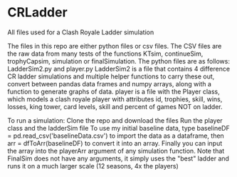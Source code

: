 # CRLadder
All files used for a Clash Royale Ladder simulation

The files in this repo are either python files or csv files. The CSV files are the raw data from many tests of the functions KTsim, continueSim, trophyCapsim, simulation or finalSimulation. 
The python files are as follows: LadderSim2.py and player.py
LadderSim2 is a file that contains 4 difference CR ladder simulations and multiple helper functions to carry these out, convert between pandas data frames and numpy arrays, along with a function to generate graphs of data. 
player is a file with the Player class, which models a clash royale player with attributes id, trophies, skill, wins, losses, king tower, card levels, skill and percent of games NOT on ladder.  

To run a simulation:
Clone the repo and download the files
Run the player class and the ladderSim file
To use my initial baseline data, type baselineDF = pd.read_csv('baselineData.csv') to import the data as a dataframe, then arr = dfToArr(baselineDF) to convert it into an array. Finally you can input the array into the playerArr argument of any simulation function.  Note that FinalSim does not have any arguments, it simply uses the "best" ladder and runs it on a much larger scale (12 seasons, 4x the players)
